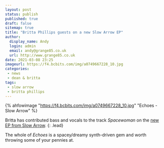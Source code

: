 ```yaml
---
layout: post
status: publish
published: true
draft: false
sitemap: true
title: "Britta Phillips guests on a new Slow Arrow EP"
author:
  display_name: Andy
  login: admin
  email: andy@grange85.co.uk
  url: http://www.grange85.co.uk
date: 2021-03-08 23:25
imageurl: https://f4.bcbits.com/img/a0749667228_10.jpg
categories:
 - news
 - dean & britta
tags:
 - slow arrow
 - britta phillips
---
```

{% ahfowimage "https://f4.bcbits.com/img/a0749667228_10.jpg" "Echoes - Slow Arrow" %}

Britta has contributed bass and vocals to the track _Spacewoman_ on the [new EP from Slow Arrow](https://slowarrow.bandcamp.com/album/echoes).
{: .lead}

The whole of _Echoes_ is a spacey/dreamy synth-driven gem and worth throwing some of your pennies at.
